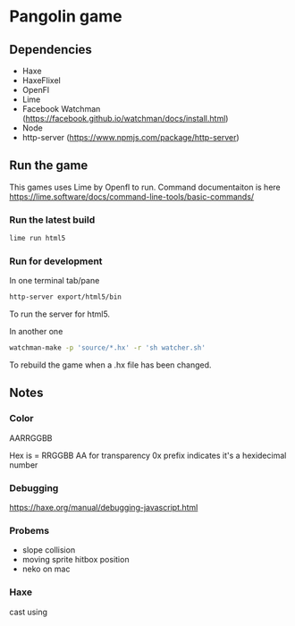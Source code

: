 # Pangolin game

## Dependencies

- Haxe
- HaxeFlixel
- OpenFl
- Lime
- Facebook Watchman (https://facebook.github.io/watchman/docs/install.html)
- Node
- http-server (https://www.npmjs.com/package/http-server)

## Run the game

This games uses Lime by Openfl to run.
Command documentaiton is here https://lime.software/docs/command-line-tools/basic-commands/

### Run the latest build
```bash
lime run html5
```

### Run for development

In one terminal tab/pane
```bash
http-server export/html5/bin
```
To run the server for html5.

In another one
```bash
watchman-make -p 'source/*.hx' -r 'sh watcher.sh'
```
To rebuild the game when a .hx file has been changed.


## Notes

### Color

AARRGGBB

Hex is  =  RRGGBB
AA for transparency
0x prefix indicates it's a hexidecimal number

### Debugging
https://haxe.org/manual/debugging-javascript.html

### Probems
- slope collision
- moving sprite hitbox position
- neko on mac

### Haxe
cast
using